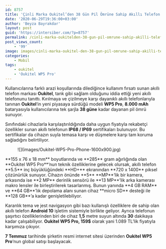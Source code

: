 ```yaml
---
id: 8757
title: 'Çinli Marka Oukitel’den 38 Gün Pil Ömrüne Sahip Akıllı Telefon'
date: '2020-06-29T19:36:00+03:00'
author: 'Beyza Bayrakdar'
layout: post
guid: 'https://intersiber.com/?p=8757'
permalink: /cinli-marka-oukitelden-38-gun-pil-omrune-sahip-akilli-telefon/
post_views_count:
    - '99'
image: images/cinli-marka-oukitel-den-38-gun-pil-omrune-sahip-akilli-telefon.jpg
categories:
    - Mobil
tags:
    - oukitel
    - 'Oukitel WP5 Pro'
---
```


Kullanıcılarına farklı arazi koşullarında dilediğince kullanım fırsatı sunan akıllı telefon markası **Oukitel**, tank gibi sağlam olduğunu iddia ettiği yeni akıllı telefonunu tanıttı. Kırılmaya ve çizilmeye karşı dayanıklı akıllı telefonlarıyla tanınan **Oukitel**‘in yeni piyasaya sürdüğü modeli **WP5 Pro**, **8.000 mAh** bataryasıyla kullanıcılarına tek şarjla **38 güne** kadar dayanan pil ömrü sunuyor.

Sınıfındaki cihazlarla karşılaştırıldığında daha uygun fiyatıyla rekabetçi özellikler sunan akıllı telefonun **IP68 / IP69** sertifikaları bulunuyor. Bu sertifikalar da cihazın suyla temasa karşı ve düşmelere karşı tam koruma sağladığını belirtiliyor.

<figure class="wp-block-image size-large">![](images/Oukitel-WP5-Pro-Phone-1600x900.jpg)</figure>**155 x 76 x 18 mm** boyutlarında ve **285** gram ağırlığında olan **Oukitel WP5 Pro**‘nun teknik özelliklerine gelecek olursak, akıllı telefon **5.5** inç büyüklüğündeki **HD+** ekranından **720 x 1400** piksel çözünürlük sunuyor. Cihazın önünde **5** **MP**‘lik bir kamera, arkasında ise **2 MP** derinlik sensörü ile **13 MP**’lik arka kamerası makro lensler ile birleştirilerek tasarlanmış. Bunun yanında **4 GB RAM** ve **64 GB**’lık depolama alanı sunan cihaz **micro SD** desteği ile **128 GB**’a kadar genişletilebiliyor.

Karanlık tema ve jest navigasyon gibi bazı kullanışlı özelliklere de sahip olan akıllı telefon **Android 10** işletim sistemiyle birlikte geliyor. Ayrıca telefonun şaşırtıcı özelliklerinden biri de cihaz **1,5** metre suyun altında **30** dakikaya kadar çalışabiliyor. **Oukitel WP5 Pro, 159$** olarak yani 1.089 TL’lik fiyatıyla karşımıza çıkıyor.

**7 Temmuz** tarihinde şirketin resmi internet sitesi üzerinden **Oukitel WP5 Pro**‘nun global satışı başlayacak.